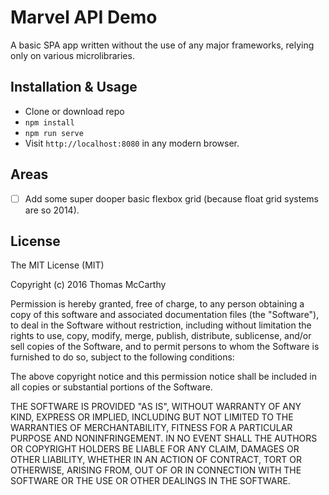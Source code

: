# Marvel API Demo 
A basic SPA app written without the use of any major frameworks, relying only on various microlibraries.


## Installation & Usage
 
 * Clone or download repo
 * `npm install`
 * `npm run serve`
 * Visit `http://localhost:8080` in any modern browser.

## Areas

- [ ] Add some super dooper basic flexbox grid (because float grid systems are so 2014).


## License

The MIT License (MIT)

Copyright (c) 2016 Thomas McCarthy

Permission is hereby granted, free of charge, to any person obtaining a copy of this software and associated documentation files (the "Software"), to deal in the Software without restriction, including without limitation the rights to use, copy, modify, merge, publish, distribute, sublicense, and/or sell copies of the Software, and to permit persons to whom the Software is furnished to do so, subject to the following conditions:

The above copyright notice and this permission notice shall be included in all copies or substantial portions of the Software.

THE SOFTWARE IS PROVIDED "AS IS", WITHOUT WARRANTY OF ANY KIND, EXPRESS OR IMPLIED, INCLUDING BUT NOT LIMITED TO THE WARRANTIES OF MERCHANTABILITY, FITNESS FOR A PARTICULAR PURPOSE AND NONINFRINGEMENT. IN NO EVENT SHALL THE AUTHORS OR COPYRIGHT HOLDERS BE LIABLE FOR ANY CLAIM, DAMAGES OR OTHER LIABILITY, WHETHER IN AN ACTION OF CONTRACT, TORT OR OTHERWISE, ARISING FROM, OUT OF OR IN CONNECTION WITH THE SOFTWARE OR THE USE OR OTHER DEALINGS IN THE SOFTWARE.